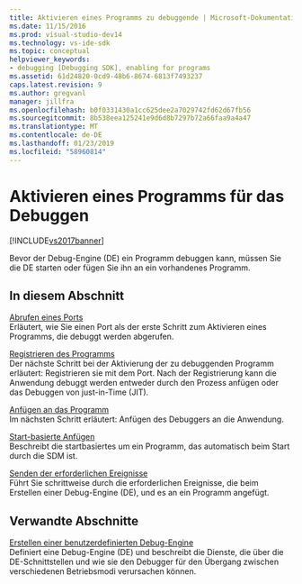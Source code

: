 ```yaml
---
title: Aktivieren eines Programms zu debuggende | Microsoft-Dokumentation
ms.date: 11/15/2016
ms.prod: visual-studio-dev14
ms.technology: vs-ide-sdk
ms.topic: conceptual
helpviewer_keywords:
- debugging [Debugging SDK], enabling for programs
ms.assetid: 61d24820-0cd9-48b6-8674-6813f7493237
caps.latest.revision: 9
ms.author: gregvanl
manager: jillfra
ms.openlocfilehash: b0f0331430a1cc625dee2a7029742fd62d67fb56
ms.sourcegitcommit: 8b538eea125241e9d6d8b7297b72a66faa9a4a47
ms.translationtype: MT
ms.contentlocale: de-DE
ms.lasthandoff: 01/23/2019
ms.locfileid: "58960814"
---
```

# <a name="enabling-a-program-to-be-debugged"></a>Aktivieren eines Programms für das Debuggen
[!INCLUDE[vs2017banner](../../includes/vs2017banner.md)]

Bevor der Debug-Engine (DE) ein Programm debuggen kann, müssen Sie die DE starten oder fügen Sie ihn an ein vorhandenes Programm.  
  
## <a name="in-this-section"></a>In diesem Abschnitt  
 [Abrufen eines Ports](../../extensibility/debugger/getting-a-port.md)  
 Erläutert, wie Sie einen Port als der erste Schritt zum Aktivieren eines Programms, die debuggt werden abgerufen.  
  
 [Registrieren des Programms](../../extensibility/debugger/registering-the-program.md)  
 Der nächste Schritt bei der Aktivierung der zu debuggenden Programm erläutert: Registrieren sie mit dem Port. Nach der Registrierung kann die Anwendung debuggt werden entweder durch den Prozess anfügen oder das Debuggen von just-in-Time (JIT).  
  
 [Anfügen an das Programm](../../extensibility/debugger/attaching-to-the-program.md)  
 Im nächsten Schritt erläutert: Anfügen des Debuggers an die Anwendung.  
  
 [Start-basierte Anfügen](../../extensibility/debugger/launch-based-attachment.md)  
 Beschreibt die startbasiertes um ein Programm, das automatisch beim Start durch die SDM ist.  
  
 [Senden der erforderlichen Ereignisse](../../extensibility/debugger/sending-the-required-events.md)  
 Führt Sie schrittweise durch die erforderlichen Ereignisse, die beim Erstellen einer Debug-Engine (DE), und es an ein Programm angefügt.  
  
## <a name="related-sections"></a>Verwandte Abschnitte  
 [Erstellen einer benutzerdefinierten Debug-Engine](../../extensibility/debugger/creating-a-custom-debug-engine.md)  
 Definiert eine Debug-Engine (DE) und beschreibt die Dienste, die über die DE-Schnittstellen und wie sie den Debugger für den Übergang zwischen verschiedenen Betriebsmodi verursachen können.
